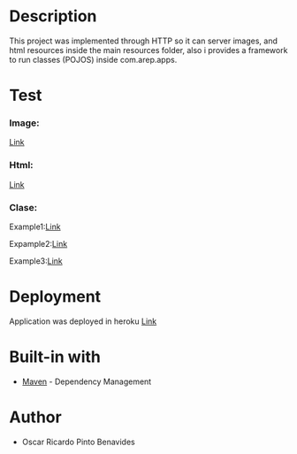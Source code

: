 # Description

This project was implemented through HTTP so it can server images, and html resources inside the main resources folder, also i provides a framework to run classes (POJOS) inside com.arep.apps.

# Test

### Image:
[Link](https://proyecto-arep.herokuapp.com/imagenes/playa.png)

### Html:
[Link](https://proyecto-arep.herokuapp.com/resultado.html)

### Clase:

Example1:[Link](https://proyecto-arep.herokuapp.com/apps/Playa/write/this_is_a_test)

Expample2:[Link](https://proyecto-arep.herokuapp.com/apps/Playa/sum/4451&7541)

Example3:[Link](https://proyecto-arep.herokuapp.com/apps/Playa/playa)

# Deployment

Application was deployed in heroku [Link](https://proyecto-arep.herokuapp.com/)

# Built-in with

* [Maven](https://maven.apache.org/) - Dependency Management

# Author

* Oscar Ricardo Pinto Benavides 
